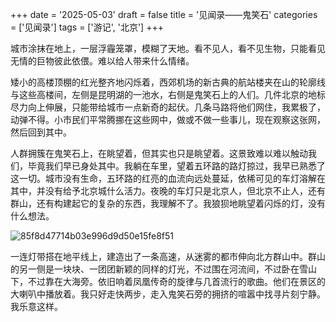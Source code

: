 +++
date = '2025-05-03'
draft = false
title = '见闻录——鬼笑石'
categories = ['见闻录']
tags = ['游记', '北京']
+++

城市涂抹在地上，一层浮霾笼罩，模糊了天地。看不见人，看不见生物，只能看见无情的巨物彼此依偎。难以给人带来什么情绪。

矮小的高楼顶棚的红光整齐地闪烁着，西郊机场的新古典的航站楼夹在山的轮廓线与这些高楼间，左侧是昆明湖的一池水，右侧是鬼笑石上的人们。几件北京的地标尽力向上伸展，只能带给城市一点新奇的起伏。几条马路将他们网住，我累极了，动弹不得。小市民们平常腾挪在这些网中，做或不做一些事儿，现在观察这张网，然后回到其中。

人群拥簇在鬼笑石上，在眺望着，但其实也只是眺望着。这景致难以难以触动我们，毕竟我们早已身处其中。我躺在车里，望着五环路的路灯掠过，我早已熟悉了这一切。城市没有生命，五环路的红亮的血流向远处蔓延，依稀可见的车灯溶解在其中，并没有给予北京城什么活力。夜晚的车灯只是北京人，但北京不止人，还有群山，还有构建起它的复杂的东西，我理解不了。我狼狈地眺望着闪烁的灯，没有什么想法。

![85f8d47714b03e996d9d50e15fe8f51](https://raw.githubusercontent.com/an-jack511/blogIMG/main/MyBlogImg85f8d47714b03e996d9d50e15fe8f51.jpg)

一连灯带搭在地平线上，建造出了一条高速，从迷雾的都市伸向北方群山中。群山的另一侧是一块块、一团团新颖的同样的灯光，不过围在河流间，不过卧在雪山下，不过靠在大海旁。依旧响着凤凰传奇的旋律与几首流行的歌曲。他们在景区的大喇叭中播放着。我只好走快两步，走入鬼笑石旁的拥挤的喧嚣中找寻片刻宁静。我乐意这样。
